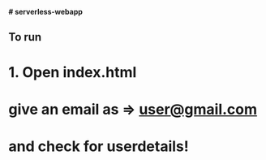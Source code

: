 **# serverless-webapp**

##  To run 

# 1. Open index.html

# give an email as => user@gmail.com

# and check for userdetails!